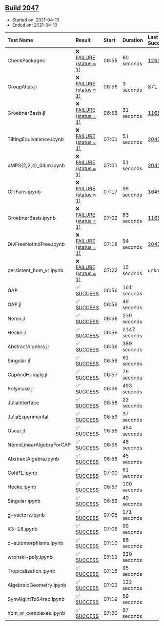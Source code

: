 ## [Build 2047](https://oscarci.mathematik.uni-kl.de/job/oscar-stable/2047/)

* Started on: 2021-04-13
* Ended on: 2021-04-13

| Test Name    | Result | Start | Duration | Last Success | First Failure |
|:-------------|:-------|:------|:---------|:-------------|:--------------|
| CheckPackages | ❌ [FAILURE (status = 1)](https://oscarci.mathematik.uni-kl.de/job/oscar-stable/2047/artifact/logs/build-2047/CheckPackages.log) | 06:55 | 60 seconds | [1263](https://oscarci.mathematik.uni-kl.de/job/oscar-stable/1263/) | [1264](https://oscarci.mathematik.uni-kl.de/job/oscar-stable/1264/) |
| GroupAtlas.jl | ❌ [FAILURE (status = 1)](https://oscarci.mathematik.uni-kl.de/job/oscar-stable/2047/artifact/logs/build-2047/GroupAtlas.jl.log) | 06:56 | 3 seconds | [871](https://oscarci.mathematik.uni-kl.de/job/oscar-stable/871/) | [872](https://oscarci.mathematik.uni-kl.de/job/oscar-stable/872/) |
| GroebnerBasis.jl | ❌ [FAILURE (status = 1)](https://oscarci.mathematik.uni-kl.de/job/oscar-stable/2047/artifact/logs/build-2047/GroebnerBasis.jl.log) | 06:56 | 31 seconds | [1168](https://oscarci.mathematik.uni-kl.de/job/oscar-stable/1168/) | [1169](https://oscarci.mathematik.uni-kl.de/job/oscar-stable/1169/) |
| TiltingEquivalence.ipynb | ❌ [FAILURE (status = 1)](https://oscarci.mathematik.uni-kl.de/job/oscar-stable/2047/artifact/logs/build-2047/TiltingEquivalence.ipynb.log) | 07:01 | 51 seconds | [2041](https://oscarci.mathematik.uni-kl.de/job/oscar-stable/2041/) | [2042](https://oscarci.mathematik.uni-kl.de/job/oscar-stable/2042/) |
| uMPS(2,2,4)_0dim.ipynb | ❌ [FAILURE (status = 1)](https://oscarci.mathematik.uni-kl.de/job/oscar-stable/2047/artifact/logs/build-2047/uMPS-2-2-4-_0dim.ipynb.log) | 07:01 | 51 seconds | [2041](https://oscarci.mathematik.uni-kl.de/job/oscar-stable/2041/) | [2042](https://oscarci.mathematik.uni-kl.de/job/oscar-stable/2042/) |
| GITFans.ipynb | ❌ [FAILURE (status = 1)](https://oscarci.mathematik.uni-kl.de/job/oscar-stable/2047/artifact/logs/build-2047/GITFans.ipynb.log) | 07:17 | 98 seconds | [1646](https://oscarci.mathematik.uni-kl.de/job/oscar-stable/1646/) | [1647](https://oscarci.mathematik.uni-kl.de/job/oscar-stable/1647/) |
| GroebnerBasis.ipynb | ❌ [FAILURE (status = 1)](https://oscarci.mathematik.uni-kl.de/job/oscar-stable/2047/artifact/logs/build-2047/GroebnerBasis.ipynb.log) | 07:02 | 63 seconds | [1168](https://oscarci.mathematik.uni-kl.de/job/oscar-stable/1168/) | [1169](https://oscarci.mathematik.uni-kl.de/job/oscar-stable/1169/) |
| DivFreeNotIndFree.ipynb | ❌ [FAILURE (status = 1)](https://oscarci.mathematik.uni-kl.de/job/oscar-stable/2047/artifact/logs/build-2047/DivFreeNotIndFree.ipynb.log) | 07:18 | 54 seconds | [2041](https://oscarci.mathematik.uni-kl.de/job/oscar-stable/2041/) | [2042](https://oscarci.mathematik.uni-kl.de/job/oscar-stable/2042/) |
| persistent_hom_vr.ipynb | ❌ [FAILURE (status = 1)](https://oscarci.mathematik.uni-kl.de/job/oscar-stable/2047/artifact/logs/build-2047/persistent_hom_vr.ipynb.log) | 07:22 | 15 seconds | unknown | unknown |
| GAP | ✅ [SUCCESS](https://oscarci.mathematik.uni-kl.de/job/oscar-stable/2047/artifact/logs/build-2047/GAP.log) | 06:56 | 161 seconds |  |  |
| GAP.jl | ✅ [SUCCESS](https://oscarci.mathematik.uni-kl.de/job/oscar-stable/2047/artifact/logs/build-2047/GAP.jl.log) | 06:56 | 49 seconds |  |  |
| Nemo.jl | ✅ [SUCCESS](https://oscarci.mathematik.uni-kl.de/job/oscar-stable/2047/artifact/logs/build-2047/Nemo.jl.log) | 06:56 | 239 seconds |  |  |
| Hecke.jl | ✅ [SUCCESS](https://oscarci.mathematik.uni-kl.de/job/oscar-stable/2047/artifact/logs/build-2047/Hecke.jl.log) | 06:56 | 2147 seconds |  |  |
| AbstractAlgebra.jl | ✅ [SUCCESS](https://oscarci.mathematik.uni-kl.de/job/oscar-stable/2047/artifact/logs/build-2047/AbstractAlgebra.jl.log) | 06:56 | 389 seconds |  |  |
| Singular.jl | ✅ [SUCCESS](https://oscarci.mathematik.uni-kl.de/job/oscar-stable/2047/artifact/logs/build-2047/Singular.jl.log) | 06:56 | 61 seconds |  |  |
| CapAndHomalg.jl | ✅ [SUCCESS](https://oscarci.mathematik.uni-kl.de/job/oscar-stable/2047/artifact/logs/build-2047/CapAndHomalg.jl.log) | 06:57 | 79 seconds |  |  |
| Polymake.jl | ✅ [SUCCESS](https://oscarci.mathematik.uni-kl.de/job/oscar-stable/2047/artifact/logs/build-2047/Polymake.jl.log) | 06:56 | 493 seconds |  |  |
| JuliaInterface | ✅ [SUCCESS](https://oscarci.mathematik.uni-kl.de/job/oscar-stable/2047/artifact/logs/build-2047/JuliaInterface.log) | 06:58 | 22 seconds |  |  |
| JuliaExperimental | ✅ [SUCCESS](https://oscarci.mathematik.uni-kl.de/job/oscar-stable/2047/artifact/logs/build-2047/JuliaExperimental.log) | 06:59 | 37 seconds |  |  |
| Oscar.jl | ✅ [SUCCESS](https://oscarci.mathematik.uni-kl.de/job/oscar-stable/2047/artifact/logs/build-2047/Oscar.jl.log) | 06:56 | 454 seconds |  |  |
| NemoLinearAlgebraForCAP | ✅ [SUCCESS](https://oscarci.mathematik.uni-kl.de/job/oscar-stable/2047/artifact/logs/build-2047/NemoLinearAlgebraForCAP.log) | 06:56 | 48 seconds |  |  |
| AbstractAlgebra.ipynb | ✅ [SUCCESS](https://oscarci.mathematik.uni-kl.de/job/oscar-stable/2047/artifact/logs/build-2047/AbstractAlgebra.ipynb.log) | 06:56 | 45 seconds |  |  |
| CohP1.ipynb | ✅ [SUCCESS](https://oscarci.mathematik.uni-kl.de/job/oscar-stable/2047/artifact/logs/build-2047/CohP1.ipynb.log) | 07:00 | 61 seconds |  |  |
| Hecke.ipynb | ✅ [SUCCESS](https://oscarci.mathematik.uni-kl.de/job/oscar-stable/2047/artifact/logs/build-2047/Hecke.ipynb.log) | 06:57 | 100 seconds |  |  |
| Singular.ipynb | ✅ [SUCCESS](https://oscarci.mathematik.uni-kl.de/job/oscar-stable/2047/artifact/logs/build-2047/Singular.ipynb.log) | 06:59 | 49 seconds |  |  |
| g-vectors.ipynb | ✅ [SUCCESS](https://oscarci.mathematik.uni-kl.de/job/oscar-stable/2047/artifact/logs/build-2047/g-vectors.ipynb.log) | 07:05 | 171 seconds |  |  |
| K3-16.ipynb | ✅ [SUCCESS](https://oscarci.mathematik.uni-kl.de/job/oscar-stable/2047/artifact/logs/build-2047/K3-16.ipynb.log) | 07:08 | 99 seconds |  |  |
| c-automorphisms.ipynb | ✅ [SUCCESS](https://oscarci.mathematik.uni-kl.de/job/oscar-stable/2047/artifact/logs/build-2047/c-automorphisms.ipynb.log) | 07:10 | 86 seconds |  |  |
| wronski-poly.ipynb | ✅ [SUCCESS](https://oscarci.mathematik.uni-kl.de/job/oscar-stable/2047/artifact/logs/build-2047/wronski-poly.ipynb.log) | 07:11 | 220 seconds |  |  |
| Tropicalization.ipynb | ✅ [SUCCESS](https://oscarci.mathematik.uni-kl.de/job/oscar-stable/2047/artifact/logs/build-2047/Tropicalization.ipynb.log) | 07:15 | 95 seconds |  |  |
| AlgebraicGeometry.ipynb | ✅ [SUCCESS](https://oscarci.mathematik.uni-kl.de/job/oscar-stable/2047/artifact/logs/build-2047/AlgebraicGeometry.ipynb.log) | 07:03 | 122 seconds |  |  |
| SymAlgIntToS4rep.ipynb | ✅ [SUCCESS](https://oscarci.mathematik.uni-kl.de/job/oscar-stable/2047/artifact/logs/build-2047/SymAlgIntToS4rep.ipynb.log) | 07:19 | 59 seconds |  |  |
| hom_vr_complexes.ipynb | ✅ [SUCCESS](https://oscarci.mathematik.uni-kl.de/job/oscar-stable/2047/artifact/logs/build-2047/hom_vr_complexes.ipynb.log) | 07:20 | 97 seconds |  |  |
